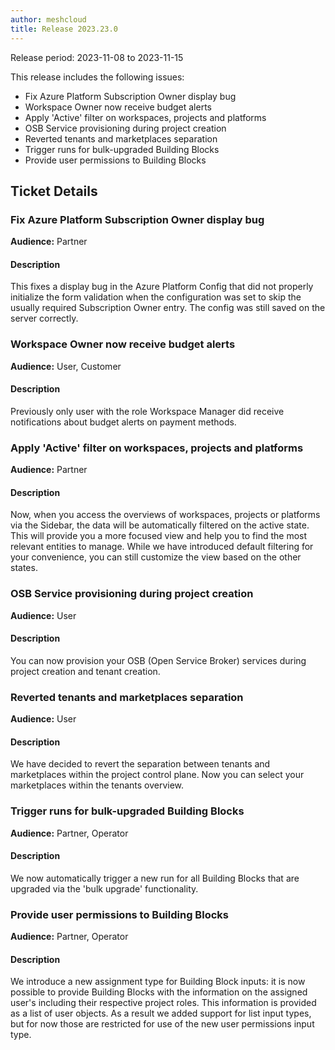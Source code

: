 ```yaml
---
author: meshcloud
title: Release 2023.23.0
---
```


Release period: 2023-11-08 to 2023-11-15

This release includes the following issues:
* Fix Azure Platform Subscription Owner display bug
* Workspace Owner now receive budget alerts
* Apply 'Active' filter on workspaces, projects and platforms
* OSB Service provisioning during project creation
* Reverted tenants and marketplaces separation
* Trigger runs for bulk-upgraded Building Blocks
* Provide user permissions to Building Blocks
<!--truncate-->

## Ticket Details
### Fix Azure Platform Subscription Owner display bug
**Audience:** Partner<br>

#### Description
This fixes a display bug in the Azure Platform Config that did not properly
initialize the form validation when the configuration was set to skip the usually required
Subscription Owner entry. The config was still saved on the server correctly.

### Workspace Owner now receive budget alerts
**Audience:** User, Customer<br>

#### Description
Previously only user with the role Workspace Manager did receive notifications about
budget alerts on payment methods.

### Apply 'Active' filter on workspaces, projects and platforms
**Audience:** Partner<br>

#### Description
Now, when you access the overviews of workspaces, projects or platforms via the Sidebar, the data will be automatically filtered on the active state. This will provide you a more focused view and help you to find the most relevant entities to manage. While we have introduced default filtering for your convenience, you can still customize the view based on the other states.

### OSB Service provisioning during project creation
**Audience:** User<br>

#### Description
You can now provision your OSB (Open Service Broker) services during project creation and tenant creation.

### Reverted tenants and marketplaces separation
**Audience:** User<br>

#### Description
We have decided to revert the separation between tenants and marketplaces within the
project control plane. Now you can select your marketplaces within the tenants overview.

### Trigger runs for bulk-upgraded Building Blocks
**Audience:** Partner, Operator<br>

#### Description
We now automatically trigger a new run for all Building Blocks that are upgraded via the 'bulk upgrade' functionality.

### Provide user permissions to Building Blocks
**Audience:** Partner, Operator<br>

#### Description
We introduce a new assignment type for Building Block inputs: it is now possible to provide Building Blocks with the
information on the assigned user's including their respective project roles. This information is provided as a list of
user objects. As a result we added support for list input types, but for now those are restricted for use of the new
user permissions input type.

